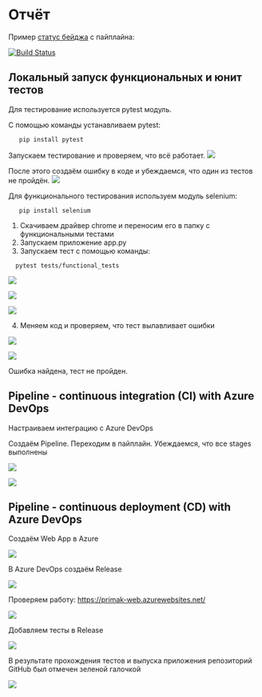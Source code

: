 # Отчёт
Пример [статус бейджа](https://docs.microsoft.com/en-us/azure/devops/pipelines/create-first-pipeline?view=azure-devops&tabs=java%2Ctfs-2018-2%2Cbrowser) с пайплайна:

[![Build Status](https://dev.azure.com/alekseevap0275/prymak/_apis/build/status/Apple1501.PipelinePractice?branchName=master)](https://dev.azure.com/alekseevap0275/prymak/_build/latest?definitionId=3&branchName=master)

## Локальный запуск функциональных и юнит тестов

Для тестирование используется pytest модуль.

С помощью команды устанавливаем pytest:
```shell
   pip install pytest
 ```
Запускаем тестирование и проверяем, что всё работает.
![](./assets/Screenshot_2.png) 

После этого создаём ошибку в коде и убеждаемся, что один из тестов не пройдён.
![](./assets/Screenshot_10.png) 

Для функционального тестирования используем модуль selenium:

```shell
   pip install selenium
 ```
1. Скачиваем драйвер chrome и переносим его в папку с функциональными тестами
2. Запускаем приложение app.py
3. Запускаем тест с помощью команды:

```shell
  pytest tests/functional_tests
```
![](./assets/Screenshot_11.png) 

![](./assets/Screenshot_12.png) 

![](./assets/Screenshot_4.png) 

4. Меняем код и проверяем, что тест вылавливает ошибки

![](./assets/Screenshot_1.png) 

![](./assets/Screenshot_5.png) 

Ошибка найдена, тест не пройден.


## Pipeline - continuous integration (CI) with Azure DevOps

Настраиваем интеграцию с Azure DevOps

Создаём Pipeline. Переходим в пайплайн. Убеждаемся, что все stages выполнены

![](./assets/Screenshot_17.png) 

![](./assets/Screenshot_20.png) 

## Pipeline - continuous deployment (CD) with Azure DevOps

Создаём Web App в Azure

![](./assets/Screenshot_21.png) 

В Azure DevOps создаём Release

![](./assets/Screenshot_25.png) 

Проверяем работу: https://primak-web.azurewebsites.net/

![](./assets/Screenshot_26.png) 

Добавляем тесты в Release

![](./assets/Screenshot_27.png) 

В результате прохождения тестов и выпуска приложения репозиторий GitHub был отмечен зеленой галочкой

![](./assets/Screenshot_23.png) 
